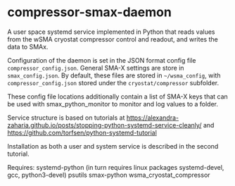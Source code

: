 # compressor-smax-daemon

A user space systemd service implemented in Python that reads values from the wSMA cryostat compressor control and readout, and writes the data to SMAx.

Configuration of the daemon is set in the JSON format config file `compressor_config.json`.  General SMA-X settings are store in `smax_config.json`.  By default, these files are stored in `~/wsma_config`, with `compressor_config.json` stored under the `cryostat/compressor` subfolder.

These config file locations additionally contain a list of SMA-X keys that can be used with smax_python_monitor to monitor and log values to a folder.

Service structure is based on tutorials at https://alexandra-zaharia.github.io/posts/stopping-python-systemd-service-cleanly/ and https://github.com/torfsen/python-systemd-tutorial

Installation as both a user and system service is described in the second tutorial.

Requires:
systemd-python (in turn requires linux packages systemd-devel, gcc, python3-devel)
psutils
smax-python
wsma_cryostat_compressor
